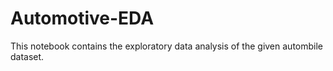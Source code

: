 # Automotive-EDA
This notebook contains the exploratory data analysis of the given autombile dataset.
